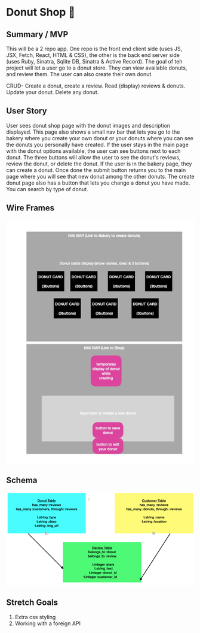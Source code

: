 # Donut Shop 🍩

## Summary / MVP

This will be a 2 repo app. One repo is the front end client side (uses JS, JSX, Fetch, React, HTML & CSS),
the other is the back end server side (uses Ruby, Sinatra, Sqlite DB, Sinatra & Active Record).
The goal of teh project will let a user go to a donut store. They can view available donuts, and review them.
The user can also create their own donut.

CRUD- Create a donut, create a review. Read (display) reviews & donuts. Update your donut. Delete any donut.

## User Story

User sees donut shop page with the donut images and description displayed. This page also shows a small nav bar that lets you go to the bakery where you create your own donut or your donuts where you can see the donuts you personally have created.
If the user stays in the main page with the donut options available, the user can see buttons next to each donut.
The three buttons will allow the user to see the donut's reviews, review the donut, or delete the donut.
If the user is in the bakery page, they can create a donut. Once done the submit button returns you to the main page
where you will see that new donut among the other donuts. The create donut page also has a button that lets you change
a donut you have made. You can search by type of donut.

## Wire Frames

![wireframes](/readme_imgs/wireframe.jpg)

## Schema

![schema](/readme_imgs/sch.png)

## Stretch Goals

1. Extra css styling
2. Working with a foreign API
